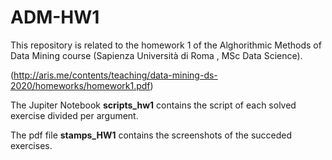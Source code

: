 # ADM-HW1

This repository is related to the homework 1 of the Alghorithmic Methods of Data Mining course (Sapienza Università di Roma , MSc Data Science).

(http://aris.me/contents/teaching/data-mining-ds-2020/homeworks/homework1.pdf)

The Jupiter Notebook **scripts_hw1** contains the script of each solved exercise divided per argument.

The pdf file **stamps_HW1** contains the screenshots of the succeded exercises.
